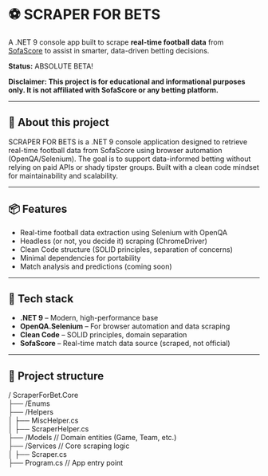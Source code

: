 # ⚽ SCRAPER FOR BETS

A .NET 9 console app built to scrape **real-time football data** from [SofaScore](https://www.sofascore.com/) to assist in smarter, data-driven betting decisions.  

**Status:** ABSOLUTE BETA!

<b>Disclaimer: This project is for educational and informational purposes only. It is not affiliated with SofaScore or any betting platform.</b>

---

## 🧠 About this project
SCRAPER FOR BETS is a .NET 9 console application designed to retrieve real-time football data from SofaScore using browser automation (OpenQA/Selenium).
The goal is to support data-informed betting without relying on paid APIs or shady tipster groups. Built with a clean code mindset for maintainability and scalability.

---

## 📦 Features

- Real-time football data extraction using Selenium with OpenQA  
- Headless (or not, you decide it) scraping (ChromeDriver)  
- Clean Code structure (SOLID principles, separation of concerns)  
- Minimal dependencies for portability
- Match analysis and predictions (coming soon)  

---

## 🔧 Tech stack

- **.NET 9** – Modern, high-performance base  
- **OpenQA.Selenium** – For browser automation and data scraping  
- **Clean Code** – SOLID principles, domain separation  
- **SofaScore** – Real-time match data source (scraped, not official)

---

## 📁 Project structure
/ ScraperForBet.Core<br/>
├── /Enums<br/> 
├── /Helpers<br/> 
│ ├── MiscHelper.cs<br/>
│ ├── ScraperHelper.cs<br/>
├── /Models // Domain entities (Game, Team, etc.)<br/>
├── /Services // Core scraping logic<br/>
│ ├── Scraper.cs<br/>
├── Program.cs // App entry point<br/>

